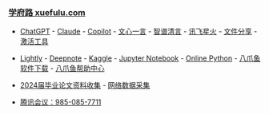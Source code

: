 ### **[学府路 xuefulu.com](http://xuefulu.com/)**


+ [ChatGPT](https://chat.openai.com/) - [Claude](https://claude.ai/) - [Copilot](https://copilot.microsoft.com) - [文心一言](https://yiyan.baidu.com/) - [智谱清言](https://chatglm.cn/) - [讯飞星火](https://xinghuo.xfyun.cn/desk) - [文件分享](https://wormhole.app) - [激活工具](https://pan.baidu.com/s/14U3zIG4tG6ZdMBrHaPaLzw?pwd=c65c#list/path=%2FHEU%20KMS%20Activator)

+ [Lightly](https://lightly.teamcode.com/login) - [Deepnote](https://deepnote.com/sign-in) - [Kaggle](https://www.kaggle.com/) - [Jupyter Notebook](https://jupyter.org/try-jupyter/retro/notebooks/?path=Untitled1.ipynb) - [Online Python](https://www.online-python.com/) - [八爪鱼软件下载](https://www.bazhuayu.com/download/windows) - [八爪鱼帮助中心](https://www.bazhuayu.com/helpcenter)

+ [2024届毕业论文资料收集](https://send2me.cn/b8YG5Ez2/RI-z442A7iRs7A) - [网络数据采集](https://send2me.cn/6_rofAHv/Rfqxmqr912aviw)

+ [腾讯会议：985-085-7711](https://meeting.tencent.com/p/9850857711)
